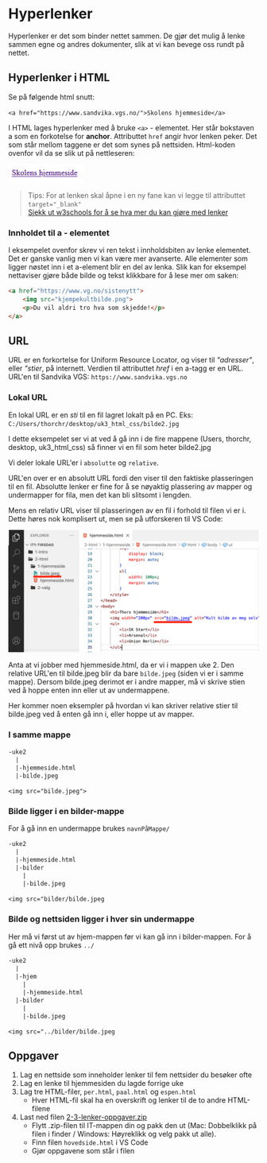 # Hyperlenker

Hyperlenker er det som binder nettet sammen.
De gjør det mulig å lenke sammen egne og andres dokumenter, slik at vi kan bevege oss rundt på nettet.

## Hyperlenker i HTML

Se på følgende html snutt:

`<a href="https://www.sandvika.vgs.no/">Skolens hjemmeside</a>`

I HTML lages hyperlenker med å bruke `<a>` - elementet. Her står bokstaven a som en forkotelse for **anchor**.
Attributtet `href` angir hvor lenken peker.
Det som står mellom taggene er det som synes på nettsiden. Html-koden ovenfor vil da se slik ut på nettleseren:

![Eksempel](./bilder/2_3%20-%20lenker/eksempellenke.png)

> Tips: For at lenken skal åpne i en ny fane kan vi legge til attributtet `target="_blank"`   
> [Sjekk ut w3schools for å se hva mer du kan gjøre med lenker](https://www.w3schools.com/tags/tag_a.asp)

### Innholdet til a - elementet

I eksempelet ovenfor skrev vi ren tekst i innholdsbiten av lenke elementet. Det er ganske vanlig men vi kan være mer avanserte. Alle elementer som ligger nøstet inn i et a-element blir en del av lenka. Slik kan for eksempel nettaviser gjøre både bilde og tekst klikkbare for å lese mer om saken:

```HTML
<a href="https://www.vg.no/sistenytt">
    <img src="kjempekultbilde.png">
    <p>Du vil aldri tro hva som skjedde!</p>
</a>
```

## URL

URL er en forkortelse for Uniform Resource Locator, og viser til *"adresser"*, eller *"stier*, på internett.
Verdien til attributtet *href* i en a-tagg er en URL.
URL'en til Sandvika VGS: `https://www.sandvika.vgs.no`

### Lokal URL

En lokal URL er en *sti* til en fil lagret lokalt på en PC.
Eks: `C:/Users/thorchr/desktop/uk3_html_css/bilde2.jpg`

I dette eksempelet ser vi at ved å gå inn i de fire mappene (Users, thorchr, desktop, uk3_html_css) så finner vi en fil som heter bilde2.jpg

Vi deler lokale URL'er i `absolutte` og `relative`.

URL'en over er en absolutt URL fordi den viser til den faktiske plasseringen til en fil. Absolutte lenker er fine for å se nøyaktig plassering av mapper og undermapper for fila, men det kan bli slitsomt i lengden.

Mens en relativ URL viser til plasseringen av en fil i forhold til filen vi er i. Dette høres nok komplisert ut, men se på utforskeren til VS Code:

![Bilde: Utforsker VS Code](./bilder/2_3%20-%20lenker/vscode.png)

Anta at vi jobber med hjemmeside.html, da er vi i mappen uke 2. Den relative URL'en til 
bilde.jpeg blir da bare `bilde.jpeg` (siden vi er i samme mappe). Dersom bilde.jpeg derimot er i andre mapper, må vi skrive stien ved å hoppe enten inn eller ut av undermappene.

Her kommer noen eksempler på hvordan vi kan skriver relative stier til bilde.jpeg ved å enten gå inn i, eller hoppe ut av mapper.

### I samme mappe

```
-uke2
  |
  |-hjemmeside.html
  |-bilde.jpeg
```
`<img src="bilde.jpeg">`

### Bilde ligger i en bilder-mappe

For å gå inn en undermappe brukes `navnPåMappe/`

```
-uke2
  |
  |-hjemmeside.html
  |-bilder
    |
    |-bilde.jpeg
```
`<img src="bilder/bilde.jpeg`

### Bilde og nettsiden ligger i hver sin undermappe

Her må vi først ut av hjem-mappen før vi kan gå inn i bilder-mappen. For å gå ett nivå opp brukes `../`

```
-uke2
  |
  |-hjem
    |
    |-hjemmeside.html
  |-bilder
    |
    |-bilde.jpeg
```
`<img src="../bilder/bilde.jpeg`

## Oppgaver

1. Lag en nettside som inneholder lenker til fem nettsider du besøker ofte
2. Lag en lenke til hjemmesiden du lagde forrige uke
3. Lag tre HTML-filer, `per.html`, `paal.html` og `espen.html`
   - Hver HTML-fil skal ha en overskrift og lenker til de to andre HTML-filene
4. Last ned filen [2-3-lenker-oppgaver.zip](https://raw.githubusercontent.com/sandvika-VGS/sandvika-VGS.github.io/master/2-html/2-3-lenker-oppgaver.zip)
   - Flytt .zip-filen til IT-mappen din og pakk den ut (Mac: Dobbelklikk på filen i finder / Windows: Høyreklikk og velg pakk ut alle). 
   - Finn filen `hovedside.html` i VS Code
   - Gjør oppgavene som står i filen

